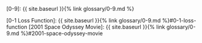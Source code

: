 [0-9]: {{ site.baseurl }}{% link glossary/0-9.md %}

[0-1 Loss Function]: {{ site.baseurl }}{% link glossary/0-9.md %}#0-1-loss-function
[2001 Space Odyssey Movie]: {{ site.baseurl }}{% link glossary/0-9.md %}#2001-space-odyssey-movie
